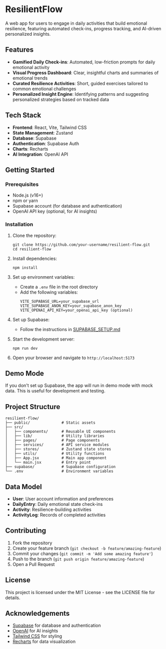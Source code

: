 # ResilientFlow

A web app for users to engage in daily activities that build emotional resilience, featuring automated check-ins, progress tracking, and AI-driven personalized insights.

## Features

- **Gamified Daily Check-ins**: Automated, low-friction prompts for daily emotional activity
- **Visual Progress Dashboard**: Clear, insightful charts and summaries of emotional trends
- **Curated Resilience Activities**: Short, guided exercises tailored to common emotional challenges
- **Personalized Insight Engine**: Identifying patterns and suggesting personalized strategies based on tracked data

## Tech Stack

- **Frontend**: React, Vite, Tailwind CSS
- **State Management**: Zustand
- **Database**: Supabase
- **Authentication**: Supabase Auth
- **Charts**: Recharts
- **AI Integration**: OpenAI API

## Getting Started

### Prerequisites

- Node.js (v16+)
- npm or yarn
- Supabase account (for database and authentication)
- OpenAI API key (optional, for AI insights)

### Installation

1. Clone the repository:
   ```
   git clone https://github.com/your-username/resilient-flow.git
   cd resilient-flow
   ```

2. Install dependencies:
   ```
   npm install
   ```

3. Set up environment variables:
   - Create a `.env` file in the root directory
   - Add the following variables:
     ```
     VITE_SUPABASE_URL=your_supabase_url
     VITE_SUPABASE_ANON_KEY=your_supabase_anon_key
     VITE_OPENAI_API_KEY=your_openai_api_key (optional)
     ```

4. Set up Supabase:
   - Follow the instructions in [SUPABASE_SETUP.md](SUPABASE_SETUP.md)

5. Start the development server:
   ```
   npm run dev
   ```

6. Open your browser and navigate to `http://localhost:5173`

## Demo Mode

If you don't set up Supabase, the app will run in demo mode with mock data. This is useful for development and testing.

## Project Structure

```
resilient-flow/
├── public/              # Static assets
├── src/
│   ├── components/      # Reusable UI components
│   ├── lib/             # Utility libraries
│   ├── pages/           # Page components
│   ├── services/        # API service modules
│   ├── stores/          # Zustand state stores
│   ├── utils/           # Utility functions
│   ├── App.jsx          # Main app component
│   └── main.jsx         # Entry point
├── supabase/            # Supabase configuration
└── .env                 # Environment variables
```

## Data Model

- **User**: User account information and preferences
- **DailyEntry**: Daily emotional state check-ins
- **Activity**: Resilience-building activities
- **ActivityLog**: Records of completed activities

## Contributing

1. Fork the repository
2. Create your feature branch (`git checkout -b feature/amazing-feature`)
3. Commit your changes (`git commit -m 'Add some amazing feature'`)
4. Push to the branch (`git push origin feature/amazing-feature`)
5. Open a Pull Request

## License

This project is licensed under the MIT License - see the LICENSE file for details.

## Acknowledgements

- [Supabase](https://supabase.com) for database and authentication
- [OpenAI](https://openai.com) for AI insights
- [Tailwind CSS](https://tailwindcss.com) for styling
- [Recharts](https://recharts.org) for data visualization

